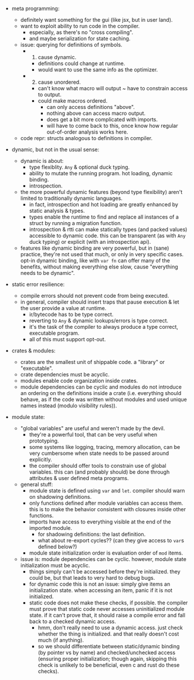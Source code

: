 
- meta programming:
    - definitely want something for the gui (like jsx, but in user land).
    - want to exploit ability to run code in the compiler.
        - especially, as there's no "cross compiling".
        - and maybe serialization for state caching.
    - issue: querying for definitions of symbols.
        - 1) cause dynamic.
            - definitions could change at runtime.
            - would want to use the same info as the optimizer.
        - 2) cause unordered.
            - can't know what macro will output ~ have to constrain access to output.
            - could make macros ordered.
                - can only access definitions "above".
                - nothing above can access macro output.
                - does get a bit more complicated with imports.
                - will have to come back to this, once know how regular out-of-order analysis works here.
    - code repr: structs analogous to definitions in compiler.

- dynamic, but not in the usual sense:
    - dynamic is about:
        - type flexiblity. `Any` & optional duck typing.
        - ability to mutate the running program. hot loading, dynamic binding.
        - introspection.
    - the more powerful dynamic features (beyond type flexibility) aren't limited to traditionally dynamic languages.
        - in fact, introspection and hot loading are greatly enhanced by static analysis & types.
        - types enable the runtime to find and replace all instances of a struct by running a migration function.
        - introspection & rtti can make statically types (and packed values) accessible to dynamic code. this can be transparent (as with `Any` duck typing) or explicit (with an introspection api).
    - features like dynamic binding are very powerful, but in (sane) practice, they're not used that much, or only in very specific cases. opt-in dynamic binding, like with `var fn` can offer many of the benefits, without making everything else slow, cause "everything needs to be dynamic".

- static error resilience:
    - compile errors should not prevent code from being executed.
    - in general, compiler should insert traps that pause execution & let the user provide a value at runtime.
        - ir/bytecode has to be type correct.
        - reverting to `Any` & dynamic lookups/errors is type correct.
        - it's the task of the compiler to always produce a type correct, executable program.
        - all of this must support opt-out.

- crates & modules:
    - crates are the smallest unit of shippable code. a "library" or "executable".
    - crate dependencies must be acyclic.
    - modules enable code organization inside crates.
    - module dependencies can be cyclic and modules do not introduce an ordering on the definitions inside a crate (i.e. everything should behave, as if the code was written without modules and used unique names instead (modulo visibility rules)).

- module state:
    - "global variables" are useful and weren't made by the devil.
        - they're a powerful tool, that can be very useful when prototyping.
        - some systems like logging, tracing, memory allocation, can be very cumbersome when state needs to be passed around explicitly.
        - the compiler should offer tools to constrain use of global variables. this can (and probably should) be done through attributes & user defined meta programs.
    - general stuff:
        - module state is defined using `var` and `let`. compiler should warn on shadowing definitions.
        - only functions defined after module variables can access them. this is to make the behavior consistent with closures inside other functions.
        - imports have access to everything visible at the end of the imported module.
            - for shadowing definitions: the last definition.
            - what about re-export cycles?? (can they give access to `var`s defined below?)
        - module state initialization order is evaluation order of `mod` items.
    - issue is: module dependencies can be cyclic. however, module state initialization must be acyclic.
        - things simply can't be accessed before they're initialized. they could be, but that leads to very hard to debug bugs.
        - for dynamic code this is not an issue: simply give items an initialization state. when accessing an item, panic if it is not initialized.
        - static code does not make these checks, if possible. the compiler must prove that static code never accesses uninitialized module state. if it can't prove that, it should raise a compile error and fall back to a checked dynamic access.
            - hmm, don't really need to use a dynamic access. just check whether the thing is initialized. and that really doesn't cost much (if anything).
            - so we should differentiate between static/dynamic binding (by pointer vs by name) and checked/unchecked access (ensuring proper initialization; though again, skipping this check is unlikely to be beneficial, even c and rust do these checks).


